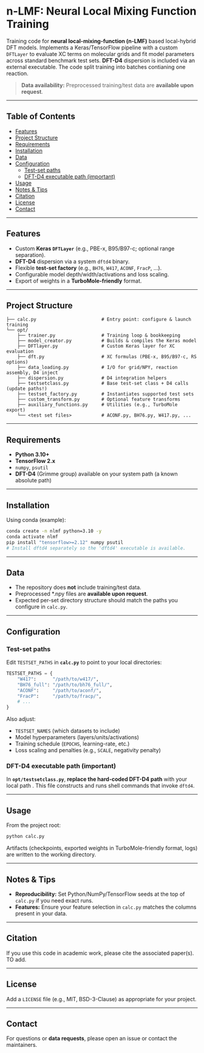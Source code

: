# n-LMF: Neural Local Mixing Function Training

Training code for **neural local-mixing-function (n-LMF)** based local-hybrid DFT models.
Implements a Keras/TensorFlow pipeline with a custom `DFTLayer` to evaluate XC terms on molecular grids and fit model parameters across standard benchmark test sets. **DFT-D4** dispersion is included via an external executable. The code split training into batches contianing one reaction.

> **Data availability:** Preprocessed training/test data are **available upon request**.

---

## Table of Contents

- [Features](#features)
- [Project Structure](#project-structure)
- [Requirements](#requirements)
- [Installation](#installation)
- [Data](#data)
- [Configuration](#configuration)
  - [Test-set paths](#test-set-paths)
  - [DFT-D4 executable path (important)](#dft-d4-executable-path-important)
- [Usage](#usage)
- [Notes & Tips](#notes--tips)
- [Citation](#citation)
- [License](#license)
- [Contact](#contact)

---

## Features

- Custom **Keras `DFTLayer`** (e.g., PBE-x, B95/B97-c; optional range separation).
- **DFT-D4** dispersion via a system `dftd4` binary.
- Flexible **test-set factory** (e.g., `BH76`, `W417`, `ACONF`, `FracP`, …).
- Configurable model depth/width/activations and loss scaling.
- Export of weights in a **TurboMole-friendly** format.

---

## Project Structure

```
├── calc.py                        # Entry point: configure & launch training
└── opt/
    ├── trainer.py                 # Training loop & bookkeeping
    ├── model_creator.py           # Builds & compiles the Keras model
    ├── DFTlayer.py                # Custom Keras layer for XC evaluation
    ├── dft.py                     # XC formulas (PBE-x, B95/B97-c, RS options)
    ├── data_loading.py            # I/O for grid/NPY, reaction assembly, D4 inject
    ├── dispersion.py              # D4 integration helpers
    ├── testsetclass.py            # Base test-set class + D4 calls (update paths!)
    ├── testset_factory.py         # Instantiates supported test sets
    ├── custom_transform.py        # Optional feature transforms
    ├── auxiliary_functions.py     # Utilities (e.g., TurboMole export)
    └── <test set files>           # ACONF.py, BH76.py, W417.py, ...
```

---

## Requirements

- **Python 3.10+**
- **TensorFlow 2.x**
- `numpy`, `psutil`
- **DFT-D4** (Grimme group) available on your system path (a known absolute path)

---

## Installation

Using conda (example):

```bash
conda create -n nlmf python=3.10 -y
conda activate nlmf
pip install "tensorflow>=2.12" numpy psutil
# Install dftd4 separately so the 'dftd4' executable is available.
```

---

## Data

- The repository does **not** include training/test data.
- Preprocessed *.npy files are **available upon request**.
- Expected per-set directory structure should match the paths you configure in `calc.py`.

---

## Configuration

### Test-set paths

Edit `TESTSET_PATHS` in **`calc.py`** to point to your local directories:

```python
TESTSET_PATHS = {
    "W417":      "/path/to/w417/",
    "BH76_full": "/path/to/bh76_full/",
    "ACONF":     "/path/to/aconf/",
    "FracP":     "/path/to/fracp/",
    # ...
}
```

Also adjust:
- `TESTSET_NAMES` (which datasets to include)
- Model hyperparameters (layers/units/activations)
- Training schedule (`EPOCHS`, learning-rate, etc.)
- Loss scaling and penalties (e.g., `SCALE`, negativity penalty)

### DFT-D4 executable path (important)

In **`opt/testsetclass.py`**, **replace the hard-coded DFT-D4 path** with your local path . This file constructs and runs shell commands that invoke `dftd4`. 

---

## Usage

From the project root:

```bash
python calc.py
```

Artifacts (checkpoints, exported weights in TurboMole-friendly format, logs) are written to the working directory.

---

## Notes & Tips

- **Reproducibility:** Set Python/NumPy/TensorFlow seeds at the top of `calc.py` if you need exact runs.
- **Features:** Ensure your feature selection in `calc.py` matches the columns present in your data.

---

## Citation

If you use this code in academic work, please cite the associated paper(s).
TO add.

---

## License

Add a `LICENSE` file (e.g., MIT, BSD-3-Clause) as appropriate for your project.

---

## Contact

For questions or **data requests**, please open an issue or contact the maintainers.
